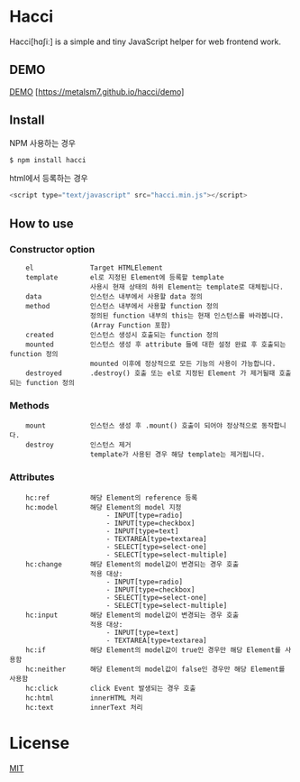 Hacci
===
Hacci[hɑʃiː] is a simple and tiny JavaScript helper for web frontend work.

DEMO
---
[DEMO](https://metalsm7.github.io/hacci/demo) [https://metalsm7.github.io/hacci/demo]

Install
---
NPM 사용하는 경우
```bash
$ npm install hacci
```
html에서 등록하는 경우
```js
<script type="text/javascript" src="hacci.min.js"></script>
```

How to use
---
### Constructor option
```
    el              Target HTMLElement
    template        el로 지정된 Element에 등록할 template
                    사용시 현재 상태의 하위 Element는 template로 대체됩니다.
    data            인스턴스 내부에서 사용할 data 정의
    method          인스턴스 내부에서 사용할 function 정의
                    정의된 function 내부의 this는 현재 인스턴스를 바라봅니다.
                    (Array Function 포함)
    created         인스턴스 생성시 호출되는 function 정의
    mounted         인스턴스 생성 후 attribute 들에 대한 설정 완료 후 호출되는 function 정의
                    mounted 이후에 정상적으로 모든 기능의 사용이 가능합니다.
    destroyed       .destroy() 호출 또는 el로 지정된 Element 가 제거될때 호출되는 function 정의
```
### Methods
```
    mount           인스턴스 생성 후 .mount() 호출이 되어야 정상적으로 동작합니다.
    destroy         인스턴스 제거
                    template가 사용된 경우 해당 template는 제거됩니다.
```
### Attributes
```
    hc:ref          해당 Element의 reference 등록
    hc:model        해당 Element의 model 지정
                        - INPUT[type=radio]
                        - INPUT[type=checkbox]
                        - INPUT[type=text]
                        - TEXTAREA[type=textarea]
                        - SELECT[type=select-one]
                        - SELECT[type=select-multiple]
    hc:change       해당 Element의 model값이 변경되는 경우 호출
                    적용 대상:
                        - INPUT[type=radio]
                        - INPUT[type=checkbox]
                        - SELECT[type=select-one]
                        - SELECT[type=select-multiple]
    hc:input        해당 Element의 model값이 변경되는 경우 호출
                    적용 대상:
                        - INPUT[type=text]
                        - TEXTAREA[type=textarea]
    hc:if           해당 Element의 model값이 true인 경우만 해당 Element를 사용함
    hc:neither      해당 Element의 model값이 false인 경우만 해당 Element를 사용함
    hc:click        click Event 발생되는 경우 호출
    hc:html         innerHTML 처리
    hc:text         innerText 처리
```
License
===
[MIT](/LICENSE)